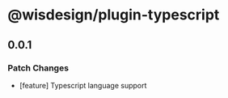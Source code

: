 # @wisdesign/plugin-typescript

## 0.0.1

### Patch Changes

- [feature] Typescript language support
